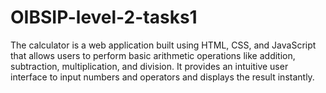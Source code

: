 # OIBSIP-level-2-tasks1
The calculator is a web application built using HTML, CSS, and JavaScript that allows users to perform basic arithmetic operations like addition, subtraction, multiplication, and division. It provides an intuitive user interface to input numbers and operators and displays the result instantly.
